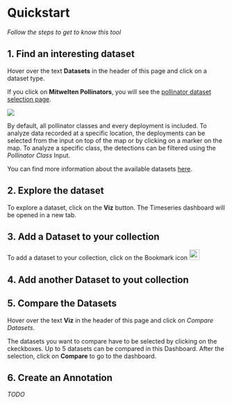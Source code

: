 # Quickstart

*Follow the steps to get to know this tool*


## 1. Find an interesting dataset

Hover over the text **Datasets** in the header of this page and click on a dataset type.

If you click on **Mitwelten Pollinators**, you will see the [pollinator dataset selection page](/app/select/pollinator).

<img src="assets/images/pollinator_select.jpg" style="maxWidth:100%;" />


By default, all pollinator classes and every deployment is included. 
To analyze data recorded at a specific location, the deployments can be selected from the input on top of the map or by clicking on a marker on the map.
To analyze a specific class, the detections can be filtered using the *Pollinator Class* Input.

You can find more information about the available datasets [here](#datasets).

## 2. Explore the dataset

To explore a dataset, click on the **Viz** button. The Timeseries dashboard will be opened in a new tab.



## 3. Add a Dataset to your collection 
To add a dataset to your collection, click on the Bookmark icon <img src="assets/icons/bookmark-outline-rounded.svg" style="height:24px;" />



## 4. Add another Dataset to yout collection


## 5. Compare the Datasets

Hover over the text **Viz** in the header of this page and click on *Compare Datasets*.

The datasets you want to compare have to be selected by clicking on the ckeckboxes. Up to 5 datasets can be compared in this Dashboard.
After the selection, click on **Compare** to go to the dashboard.

## 6. Create an Annotation

*TODO*

